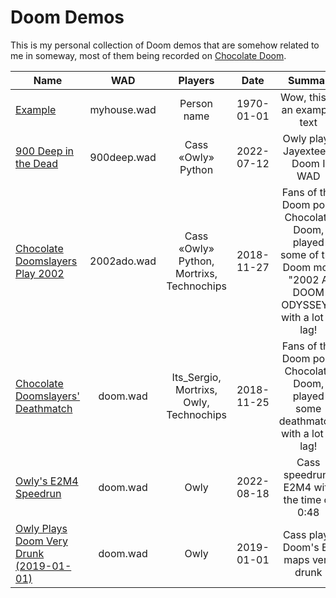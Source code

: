 # Doom Demos

This is my personal collection of Doom demos that are somehow related to me in someway, most of them being recorded on [Chocolate Doom](https://www.chocolate-doom.org).

| Name  | WAD | Players | Date | Summar |
| ------------- |:-------------:|:-------------:|:-------------:|:-------------:|
| [Example](/example)      | myhouse.wad     | Person name     | 1970-01-01     | Wow, this is an example text     |
| [900 Deep in the Dead](/900deep)      |  900deep.wad    | Cass «Owly» Python     | 2022-07-12     | Owly plays Jayextee's Doom I WAD     |
| [Chocolate Doomslayers Play 2002](/chocolate_doomslayers_play_2002_2018_11_26)      |  2002ado.wad    | Cass «Owly» Python, Mortrixs, Technochips     | 2018-11-27     | Fans of the Doom port, Chocolate Doom, played some of the Doom mod "2002 A DOOM ODYSSEY", with a lot of lag!     |
| [Chocolate Doomslayers' Deathmatch](/doom_dm_2018_11_25)      | doom.wad     | Its_Sergio, Mortrixs, Owly, Technochips     | 2018-11-25     | Fans of the Doom port, Chocolate Doom, played some deathmatch, with a lot of lag!     |
| [Owly's E2M4 Speedrun](/e2m4_20220818)      | doom.wad     | Owly     | 2022-08-18     | Cass speedruns E2M4 with the time of 0:48     |
| [Owly Plays Doom Very Drunk (2019-01-01)](/owlman_plays_doom_very_drunk_2019_01_01)      | doom.wad     | Owly     | 2019-01-01     | Cass plays Doom's E1 maps very drunk     |